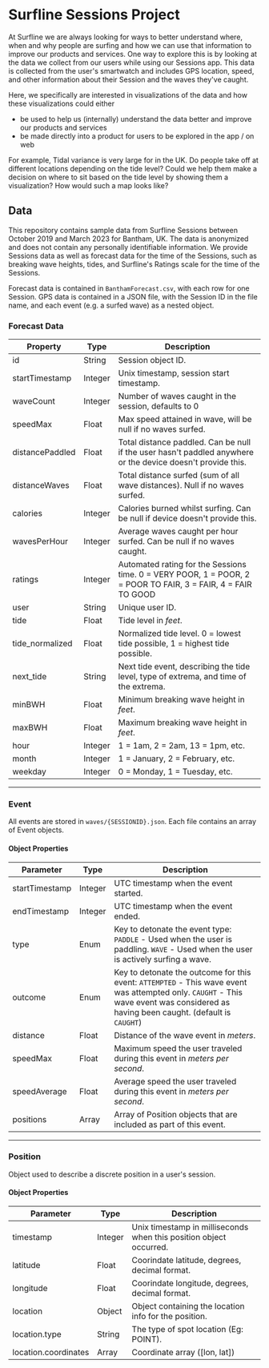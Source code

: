 
# Surfline Sessions Project

At Surfline we are always looking for ways to better understand where, when and why people are surfing and how we can use that information to improve our products and services. One way to explore this is by looking at the data we collect from our users while using our Sessions app. This data is collected from the user's smartwatch and includes GPS location, speed, and other information about their Session and the waves they've caught.

Here, we specifically are interested in visualizations of the data and how these visualizations could either
- be used to help us (internally) understand the data better and improve our products and services
- be made directly into a product for users to be explored in the app / on web

For example, 
Tidal variance is very large for in the UK. Do people take off at different locations depending on the tide level?
Could we help them make a decision on where to sit based on the tide level by showing them a visualization? How would such a map looks like?

## Data

This repository contains sample data from Surfline Sessions between October 2019 and March 2023 for Bantham, UK. The data is anonymized and does not contain any personally identifiable information.
We provide Sessions data as well as forecast data for the time of the Sessions, such as breaking wave heights, tides, and Surfline's Ratings scale for the time of the Sessions.

Forecast data is contained in `BanthamForecast.csv`, with each row for one Session.
GPS data is contained in a JSON file, with the Session ID in the file name, and each event (e.g. a surfed wave) as a nested object.

### Forecast Data

| Property            | Type              | Description                                       |
|---------------------|------------------|---------------------------------------------------|
| id | String | Session object ID. |
| startTimestamp | Integer  | Unix timestamp, session start timestamp. |
| waveCount | Integer  | Number of waves caught in the session, defaults to 0 |
| speedMax | Float  | Max speed attained in wave, will be null if no waves surfed. |
| distancePaddled | Float  | Total distance paddled. Can be null if the user hasn't paddled anywhere or the device doesn't provide this.|
| distanceWaves | Float  | Total distance surfed (sum of all wave distances). Null if no waves surfed.|
| calories | Integer  | Calories burned whilst surfing. Can be null if device doesn't provide this.|
| wavesPerHour | Integer  |Average waves caught per hour surfed. Can be null if no waves caught.|
| ratings | Integer | Automated rating for the Sessions time.  0 = VERY POOR, 1 = POOR, 2 = POOR TO FAIR, 3 = FAIR, 4 = FAIR TO GOOD |
| user | String | Unique user ID. |
| tide	| Float | Tide level in *feet*. |
| tide_normalized| Float | Normalized tide level. 0 = lowest tide possible, 1 = highest tide possible. |	
| next_tide| String | Next tide event, describing the tide level, type of extrema, and time of the extrema. |
| minBWH	| Float | Minimum breaking wave height in *feet*. |
| maxBWH| Float | Maximum breaking wave height in *feet*. |
| hour	| Integer |  1 = 1am, 2 = 2am, 13 = 1pm, etc. |
| month	| Integer |  1 = January, 2 = February, etc. |
| weekday| Integer |  0 = Monday, 1 = Tuesday, etc. |

---

### Event

All events are stored in `waves/{SESSIONID}.json`. Each file contains an array of Event objects.


#### Object Properties

| Parameter      | Type    | Description                                                                                      |
| -------------- | ------- | ------------------------------------------------------------------------------------------------ |
| startTimestamp | Integer      | UTC timestamp when the event started.                                                            |
| endTimestamp   | Integer       | UTC timestamp when the event ended.                                                              |
| type           | Enum         | Key to detonate the event type: `PADDLE` - Used when the user is paddling. `WAVE` - Used when the user is actively surfing a wave.                                                                 |
| outcome        | Enum        | Key to detonate the outcome for this event: `ATTEMPTED` - This wave event was attempted only. `CAUGHT` - This wave event was considered as having been caught. (default is `CAUGHT`)         |
| distance   | Float      | Distance of the wave event in *meters*.                                                              |
| speedMax       | Float        | Maximum speed the user traveled during this event in *meters per second*.                        |
| speedAverage   | Float         | Average speed the user traveled during this event in *meters per second*.                        |
| positions      | Array         | Array of Position objects that are included as part of this event.   |

---

### Position

Object used to describe a discrete position in a user's session.

#### Object Properties

| Parameter      | Type    | Description                                                                                      |
| -------------- | -------  | ------------------------------------------------------------------------------------------------ |
| timestamp      | Integer    | Unix timestamp in milliseconds when this position object occurred.                               |
| latitude       | Float        | Coorindate latitude, degrees, decimal format.                                                    |
| longitude      | Float       | Coorindate longitude, degrees, decimal format.                                                   |
| location |    Object    | Object containing the location info for the position. |
| location.type | String  | The type of spot location (Eg: POINT). |
| location.coordinates | Array | Coordinate array ([lon, lat]) |